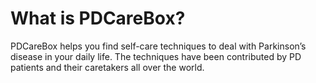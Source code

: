 # What is PDCareBox?
PDCareBox helps you find self-care techniques to deal with Parkinson’s disease in your daily life. The techniques have been contributed by PD patients and their caretakers all over the world.
